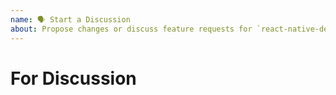```yaml
---
name: 🗣 Start a Discussion
about: Propose changes or discuss feature requests for `react-native-desktop`.
---
```


# For Discussion

<!-- Describe your issue in detail. -->

